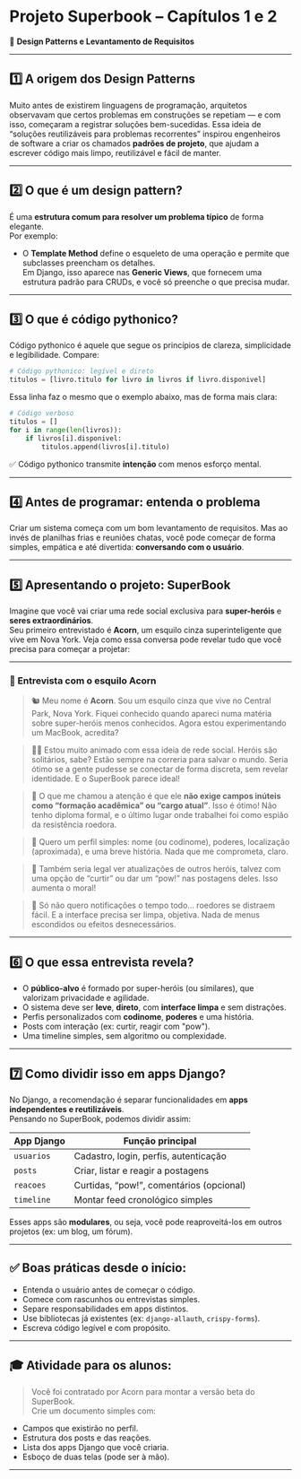 # Projeto Superbook – Capítulos 1 e 2  
📘 **Design Patterns e Levantamento de Requisitos**

---

## 1️⃣ A origem dos Design Patterns

Muito antes de existirem linguagens de programação, arquitetos observavam que certos problemas em construções se repetiam — e com isso, começaram a registrar soluções bem-sucedidas. Essa ideia de “soluções reutilizáveis para problemas recorrentes” inspirou engenheiros de software a criar os chamados **padrões de projeto**, que ajudam a escrever código mais limpo, reutilizável e fácil de manter.

---

## 2️⃣ O que é um design pattern?

É uma **estrutura comum para resolver um problema típico** de forma elegante.  
Por exemplo:

- O **Template Method** define o esqueleto de uma operação e permite que subclasses preencham os detalhes.  
  Em Django, isso aparece nas **Generic Views**, que fornecem uma estrutura padrão para CRUDs, e você só preenche o que precisa mudar.

---

## 3️⃣ O que é código pythonico?

Código pythonico é aquele que segue os princípios de clareza, simplicidade e legibilidade. Compare:

```python
# Código pythonico: legível e direto
titulos = [livro.titulo for livro in livros if livro.disponivel]
```

Essa linha faz o mesmo que o exemplo abaixo, mas de forma mais clara:

```python
# Código verboso
titulos = []
for i in range(len(livros)):
    if livros[i].disponivel:
        titulos.append(livros[i].titulo)
```

✅ Código pythonico transmite **intenção** com menos esforço mental.

---

## 4️⃣ Antes de programar: entenda o problema

Criar um sistema começa com um bom levantamento de requisitos. Mas ao invés de planilhas frias e reuniões chatas, você pode começar de forma simples, empática e até divertida: **conversando com o usuário**.

---

## 5️⃣ Apresentando o projeto: SuperBook

Imagine que você vai criar uma rede social exclusiva para **super-heróis** e **seres extraordinários**.  
Seu primeiro entrevistado é **Acorn**, um esquilo cinza superinteligente que vive em Nova York. Veja como essa conversa pode revelar tudo que você precisa para começar a projetar:

---

### 📄 Entrevista com o esquilo Acorn

> 🐿️ Meu nome é **Acorn**. Sou um esquilo cinza que vive no Central Park, Nova York. Fiquei conhecido quando apareci numa matéria sobre super-heróis menos conhecidos. Agora estou experimentando um MacBook, acredita?

> 🧑‍💻 Estou muito animado com essa ideia de rede social. Heróis são solitários, sabe? Estão sempre na correria para salvar o mundo. Seria ótimo se a gente pudesse se conectar de forma discreta, sem revelar identidade. E o SuperBook parece ideal!

> 🎯 O que me chamou a atenção é que ele **não exige campos inúteis como “formação acadêmica” ou “cargo atual”**. Isso é ótimo! Não tenho diploma formal, e o último lugar onde trabalhei foi como espião da resistência roedora.

> 🧾 Quero um perfil simples: nome (ou codinome), poderes, localização (aproximada), e uma breve história. Nada que me comprometa, claro.

> 🧨 Também seria legal ver atualizações de outros heróis, talvez com uma opção de “curtir” ou dar um “pow!” nas postagens deles. Isso aumenta o moral!

> 📵 Só não quero notificações o tempo todo... roedores se distraem fácil. E a interface precisa ser limpa, objetiva. Nada de menus escondidos ou efeitos desnecessários.

---

## 6️⃣ O que essa entrevista revela?

- O **público-alvo** é formado por super-heróis (ou similares), que valorizam privacidade e agilidade.
- O sistema deve ser **leve**, **direto**, com **interface limpa** e sem distrações.
- Perfis personalizados com **codinome**, **poderes** e uma história.
- Posts com interação (ex: curtir, reagir com "pow").
- Uma timeline simples, sem algoritmo ou complexidade.

---

## 7️⃣ Como dividir isso em apps Django?

No Django, a recomendação é separar funcionalidades em **apps independentes e reutilizáveis**.  
Pensando no SuperBook, podemos dividir assim:

| App Django      | Função principal                            |
|------------------|---------------------------------------------|
| `usuarios`       | Cadastro, login, perfis, autenticação       |
| `posts`          | Criar, listar e reagir a postagens          |
| `reacoes`        | Curtidas, “pow!”, comentários (opcional)    |
| `timeline`       | Montar feed cronológico simples             |

Esses apps são **modulares**, ou seja, você pode reaproveitá-los em outros projetos (ex: um blog, um fórum).

---

## ✅ Boas práticas desde o início:

- Entenda o usuário antes de começar o código.
- Comece com rascunhos ou entrevistas simples.
- Separe responsabilidades em apps distintos.
- Use bibliotecas já existentes (ex: `django-allauth`, `crispy-forms`).
- Escreva código legível e com propósito.

---

## 🎓 Atividade para os alunos:

> Você foi contratado por Acorn para montar a versão beta do SuperBook.  
Crie um documento simples com:
- Campos que existirão no perfil.
- Estrutura dos posts e das reações.
- Lista dos apps Django que você criaria.
- Esboço de duas telas (pode ser à mão).

---

